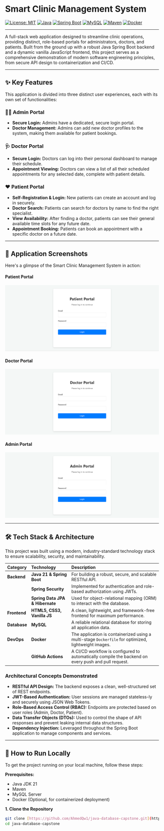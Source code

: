 # Smart Clinic Management System

[![License: MIT](https://img.shields.io/badge/License-MIT-yellow.svg)](LICENSE)
[![Java](https://img.shields.io/badge/Java-21-red.svg?logo=openjdk)](https://www.oracle.com/java/)
[![Spring Boot](https://img.shields.io/badge/Spring%20Boot-3.0-green.svg?logo=springboot)](https://spring.io/projects/spring-boot)
[![MySQL](https://img.shields.io/badge/MySQL-8.0-blue.svg?logo=mysql)](https://www.mysql.com/)
[![Maven](https://img.shields.io/badge/Maven-Build-orange.svg?logo=apachemaven)](https://maven.apache.org/)
[![Docker](https://img.shields.io/badge/Docker-Containerized-blue.svg?logo=docker)](https://www.docker.com/)

---

A full-stack web application designed to streamline clinic operations, providing distinct, role-based portals for administrators, doctors, and patients. Built from the ground up with a robust Java Spring Boot backend and a dynamic vanilla JavaScript frontend, this project serves as a comprehensive demonstration of modern software engineering principles, from secure API design to containerization and CI/CD.

---

## ✨ Key Features

This application is divided into three distinct user experiences, each with its own set of functionalities:

### 👨‍⚕️ Admin Portal
* **Secure Login:** Admins have a dedicated, secure login portal.
* **Doctor Management:** Admins can add new doctor profiles to the system, making them available for patient bookings.

### 🩺 Doctor Portal
* **Secure Login:** Doctors can log into their personal dashboard to manage their schedule.
* **Appointment Viewing:** Doctors can view a list of all their scheduled appointments for any selected date, complete with patient details.

### ❤️ Patient Portal
* **Self-Registration & Login:** New patients can create an account and log in securely.
* **Doctor Search:** Patients can search for doctors by name to find the right specialist.
* **View Availability:** After finding a doctor, patients can see their general available time slots for any future date.
* **Appointment Booking:** Patients can book an appointment with a specific doctor on a future date.

---

## 📸 Application Screenshots

Here's a glimpse of the Smart Clinic Management System in action:

#### **Patient Portal**
![Patient Portal](images/Patient%20Portal.png)

#### **Doctor Portal**
![Doctor Portal](images/Doctor%20Portal.png)

#### **Admin Portal**
![Admin Portal](images/Admin%20Portal.png)

---

## 🛠️ Tech Stack & Architecture

This project was built using a modern, industry-standard technology stack to ensure scalability, security, and maintainability.

| Category      | Technology                 | Description                                                                    |
| :------------ | :------------------------- | :----------------------------------------------------------------------------- |
| **Backend** | **Java 21 & Spring Boot** | For building a robust, secure, and scalable RESTful API.                         |
|               | **Spring Security** | Implemented for authentication and role-based authorization using JWTs.          |
|               | **Spring Data JPA & Hibernate** | Used for object-relational mapping (ORM) to interact with the database.         |
| **Frontend** | **HTML5, CSS3, Vanilla JS** | A clean, lightweight, and framework-free frontend for maximum performance.       |
| **Database** | **MySQL** | A reliable relational database for storing all application data.                 |
| **DevOps** | **Docker** | The application is containerized using a multi-stage `Dockerfile` for optimized, lightweight images. |
|               | **GitHub Actions** | A CI/CD workflow is configured to automatically compile the backend on every push and pull request. |

### Architectural Concepts Demonstrated
* **RESTful API Design:** The backend exposes a clean, well-structured set of REST endpoints.
* **JWT-Based Authentication:** User sessions are managed stateless-ly and securely using JSON Web Tokens.
* **Role-Based Access Control (RBAC):** Endpoints are protected based on user roles (Admin, Doctor, Patient).
* **Data Transfer Objects (DTOs):** Used to control the shape of API responses and prevent leaking internal data structures.
* **Dependency Injection:** Leveraged throughout the Spring Boot application to manage components and services.

---

## 🚀 How to Run Locally

To get the project running on your local machine, follow these steps:

**Prerequisites:**
* Java JDK 21
* Maven
* MySQL Server
* Docker (Optional, for containerized deployment)

**1. Clone the Repository**
```bash
git clone [https://github.com/AhmedQw1/java-database-capstone.git](https://github.com/AhmedQw1/java-database-capstone.git)
cd java-database-capstone
